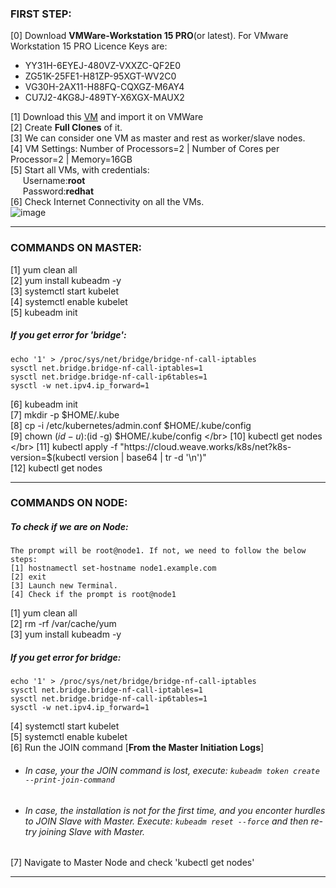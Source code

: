 ### FIRST STEP:

[0] Download **VMWare-Workstation 15 PRO**(or latest). For VMware Workstation 15 PRO Licence Keys are:</br>	
- YY31H-6EYEJ-480VZ-VXXZC-QF2E0  </br>
- ZG51K-25FE1-H81ZP-95XGT-WV2C0  </br>
- VG30H-2AX11-H88FQ-CQXGZ-M6AY4  </br>
- CU7J2-4KG8J-489TY-X6XGX-MAUX2  </br>

[1] Download this [VM](https://drive.google.com/open?id=1p8kBqbWW2sp3bV7DoTurr7pTwp4O43AG) and import it on VMWare </br>
[2] Create **Full Clones** of it. </br>
[3] We can consider one VM as master and rest as worker/slave nodes. </br>
[4] VM Settings: Number of Processors=2 | Number of Cores per Processor=2 | Memory=16GB </br>
[5] Start all VMs, with credentials:  <br>
&nbsp;&nbsp;&nbsp;&nbsp;&nbsp;Username:**root** <br>
&nbsp;&nbsp;&nbsp;&nbsp;&nbsp;Password:**redhat**  <br>
[6] Check Internet Connectivity on all the VMs. </br>
![image](https://user-images.githubusercontent.com/689226/64911891-1960cb80-d745-11e9-8170-46402854b942.png)

<hr>

### COMMANDS ON MASTER:

[1] yum clean all </br>
[2] yum install kubeadm -y </br>
[3] systemctl start kubelet </br>
[4] systemctl enable kubelet </br> 
[5] kubeadm init </br>


##### If you get error for 'bridge':
    echo '1' > /proc/sys/net/bridge/bridge-nf-call-iptables 
    sysctl net.bridge.bridge-nf-call-iptables=1 
    sysctl net.bridge.bridge-nf-call-ip6tables=1 
    sysctl -w net.ipv4.ip_forward=1 
    
    
[6] kubeadm init </br>
[7] mkdir -p $HOME/.kube </br>
[8] cp -i /etc/kubernetes/admin.conf $HOME/.kube/config </br>
[9] chown $(id -u):$(id -g) $HOME/.kube/config </br>
[10] kubectl get nodes </br>
[11] kubectl apply -f "https://cloud.weave.works/k8s/net?k8s-version=$(kubectl version | base64 | tr -d '\n')" </br>
[12] kubectl get nodes </br>

<hr>

### COMMANDS ON NODE:

##### To check if we are on Node: 
    The prompt will be root@node1. If not, we need to follow the below steps: 
    [1] hostnamectl set-hostname node1.example.com 
    [2] exit 
    [3] Launch new Terminal. 
    [4] Check if the prompt is root@node1

[1] yum clean all </br>
[2] rm -rf /var/cache/yum </br>
[3] yum install kubeadm -y </br>

##### If you get error for bridge: </br>
    echo '1' > /proc/sys/net/bridge/bridge-nf-call-iptables 
    sysctl net.bridge.bridge-nf-call-iptables=1 
    sysctl net.bridge.bridge-nf-call-ip6tables=1 
    sysctl -w net.ipv4.ip_forward=1 
 
[4] systemctl start kubelet </br>
[5] systemctl enable kubelet </br>
[6] Run the JOIN command [**From the Master Initiation Logs**] </br> 
   - ###### In case, your the JOIN command is lost, execute: ``` kubeadm token create --print-join-command ```
   - ###### In case, the installation is not for the first time, and you enconter hurdles to JOIN Slave with Master. Execute:  ```kubeadm reset --force``` and then re-try joining Slave with Master. </br>
[7] Navigate to Master Node and check 'kubectl get nodes' </br>

<hr>
